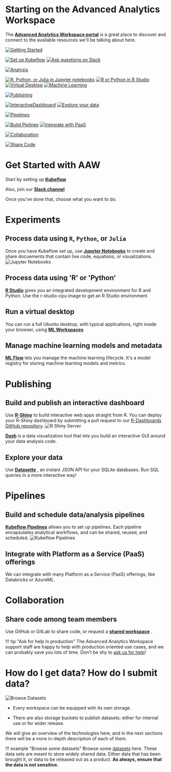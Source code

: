 # Starting on the Advanced Analytics Workspace

The
**[Advanced Analytics Workspace portal](https://portal.covid.cloud.statcan.ca)**
is a great place to discover and connect to the available resources we'll be
talking about here.

[![Getting Started](images/GettingStarted.PNG)](#get-started-with-aaw)

[![Set up Kubeflow](images/Kubeflow.PNG)](#kubeflow)
[![Ask questions on Slack](images/Slack.PNG)](#slack-channel)

[![Analysis](images/Analysis.PNG)](#experiments)

[![R, Python, or Julia in Jupyter notebooks](images/Jupyter.PNG)](#process-data-using-r-python-or-julia)
[![R or Python in R Studio](images/RStudio.PNG)](#process-data-using-r-or-python)
[![Virtual Desktop](images/VirtualDesktop.PNG)](#run-a-virtual-desktop)
[![Machine Learning](images/MachineLearning.PNG)](#manage-machine-learning-models-and-metadata)

[![Publishing](images/Publishing.PNG)](#publishing)

[![InteractiveDashboard](images/InteractiveDashboard.PNG)](#build-and-publish-an-interactive-dashboard)
[![Explore your data](images/ExploreData.PNG)](#explore-your-data)

[![Pipelines](images/Pipelines.PNG)](#pipelines)

[![Build Piplines](images/BuildPipelines.PNG)](#build-and-schedule-data-analysis-pipelines)
[![Integrate with PaaS](images/PaaS.PNG)](#integrate-with-platform-as-a-service-paas-offerings)

[![Collaboration](images/Collaboration.PNG)](#collaboration)

[![Share Code](images/ShareCode.PNG)](#share-code-among-team-members)

# Get Started with AAW

Start by setting up 
**[Kubeflow](1-Experiments/Kubeflow/)**

Also, join our 
**[Slack channel](https://statcan-aaw.slack.com/)**

Once you've done that, choose what you want to do.

# Experiments

## Process data using `R`, `Python`, or `Julia` 

Once you have Kubeflow set up, use 
**[Jupyter Notebooks](1-Experiments/Jupyter/)**
to create and share docuements that contain live code, equations, or visualizations.
![Jupyter Notebooks](images/jupyter_in_action.png)

## Process data using 'R' or 'Python'
**[R Studio](1-Experiments/RStudio/)**
gives you an integrated development environment for R and Python. Use the r-studio-cpu image to get an R Studio environment.

## Run a virtual desktop 

You can run a full Ubuntu desktop, with typical applications, right inside your browser, using [**ML Workspaces**](1-Experiments/ML-Workspaces)

## Manage machine learning models and metadata
**[ML Flow](1-Experiments/MLflow/)**
lets you manage the machine learning lifecycle. It's a model registry for storing machine learning models and metrics.

# Publishing

## Build and publish an interactive dashboard

Use 
**[R-Shiny](/2-Publishing/R-Shiny/)** 
to build interactive web apps straight from R. You can deploy your R-Shiny dashboard by submitting a pull request to our
[R-Dashboards GitHub repository](https://github.com/StatCan/R-dashboards).
![R Shiny Server](images/readme/shiny_ui.png)

**[Dash](/2-Publishing/Dash/)** is a data visualization tool that lets you build an interactive GUI around your data analysis code.

## Explore your data

Use 
**[Datasette](/2-Publishing/Datasette/)**
, an instant JSON API for your SQLite databases. Run SQL queries in a more interactive way!

# Pipelines

## Build and schedule data/analysis pipelines

**[Kubeflow Pipelines](/3-Pipelines/Kubeflow-Pipelines/)** allows you to set up pipelines. Each pipeline encapsulates analytical workflows, and can be shared, reused, and scheduled.
![Kubeflow Pipelines](images/readme/kubeflow_pipeline.png)

## Integrate with Platform as a Service (PaaS) offerings
We can integrate with many Platform as a Service (PaaS) offerings, like Databricks or AzureML.

# Collaboration
## Share code among team members

Use GitHub or GitLab to share code, or request a 
**[shared workspace](/Collaboration/)**
.

<!-- prettier-ignore -->
!!! tip "Ask for help in production"
    The Advanced Analytics Workspace support staff are happy to help with
    production oriented use cases, and we can probably save you lots of time.
    Don't be shy to [ask us for help](Help)!

# How do I get data? How do I submit data?

![Browse Datasets](images/readme/minio_ui.png)

- Every workspace can be equipped with its own storage.

- There are also storage buckets to publish datasets; either for internal use or
  for wider release.

We will give an overview of the technologies here, and in the next sections
there will be a more in-depth description of each of them.

<!-- prettier-ignore -->
!!! example "Browse some datasets"
    Browse some [datasets](https://datasets.covid.cloud.statcan.ca) here. These
    data sets are meant to store widely shared data. Either data that has been
    brought it, or data to be released out as a product. **As always, ensure
    that the data is not sensitive.**
